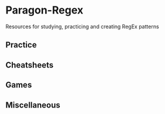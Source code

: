 # Paragon-Regex
Resources for studying, practicing and creating RegEx patterns

## Practice

## Cheatsheets

## Games

## Miscellaneous

